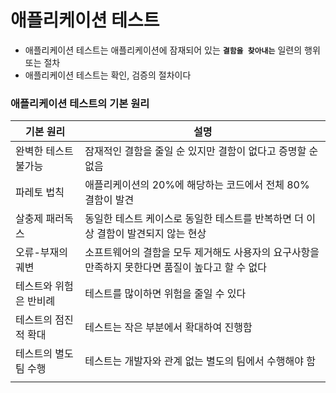 # 애플리케이션 테스트

- 애플리케이션 테스트는 애플리케이션에 잠재되어 있는 **`결함을 찾아내는`** 일련의 행위 또는 절차
- 애플리케이션 테스트는 확인, 검증의 절차이다



### 애플리케이션 테스트의 기본 원리

| 기본 원리              | 설명                                                         |
| ---------------------- | ------------------------------------------------------------ |
| 완벽한 테스트 불가능   | 잠재적인 결함을 줄일 순 있지만 결함이 없다고 증명할 순 없음  |
| 파레토 법칙            | 애플리케이션의 20%에 해당하는 코드에서 전체 80% 결함이 발견  |
| 살충제 패러독스        | 동일한 테스트 케이스로 동일한 테스트를 반복하면 더 이상 결함이 발견되지 않는 현상 |
| 오류-부재의 궤변       | 소프트웨어의 결함을 모두 제거해도 사용자의 요구사항을 만족하지 못한다면 품질이 높다고 할 수 없다 |
| 테스트와 위험은 반비례 | 테스트를 많이하면 위험을 줄일 수 있다                        |
| 테스트의 점진적 확대   | 테스트는 작은 부분에서 확대하여 진행함                       |
| 테스트의 별도 팀 수행  | 테스트는 개발자와 관계 없는 별도의 팀에서 수행해야 함        |
|                        |                                                              |

